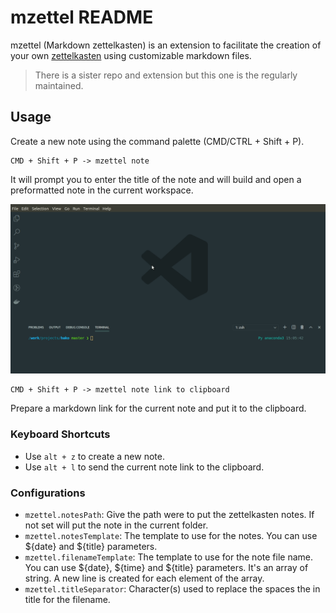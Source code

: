 # mzettel README


mzettel (Markdown zettelkasten) is an extension to facilitate the creation of 
your own [zettelkasten](https://writingcooperative.com/zettelkasten-how-one-german-scholar-was-so-freakishly-productive-997e4e0ca125) 
using customizable markdown files.

> There is a sister repo and extension but this one is the regularly maintained.

## Usage

Create a new note using the command palette (CMD/CTRL + Shift + P).
```
CMD + Shift + P -> mzettel note
```

It will prompt you to enter the title of the note and will build and open a 
preformatted note in the current workspace.


<p align="center">
  <img src="https://raw.githubusercontent.com/monferrand/mzettel/master/docs/note_creation.gif" alt="Toggle Marp preview" width="600" />
</p>


```
CMD + Shift + P -> mzettel note link to clipboard
```
Prepare a markdown link for the current note and put it to the clipboard.

### Keyboard Shortcuts

 - Use `alt + z` to create a new note.
 - Use `alt + l` to send the current note link to the clipboard.


### Configurations

- `mzettel.notesPath`: Give the path were to put the zettelkasten notes. If not set will put the note in the current folder.
- `mzettel.notesTemplate`: The template to use for the notes. You can use ${date} and ${title} parameters.
- `mzettel.filenameTemplate`: The template to use for the note file name. You can use ${date}, ${time} and ${title} parameters. It's an array of string. A new line is created for each element of the array.
- `mzettel.titleSeparator`: Character(s) used to replace the spaces the in title for the filename. 